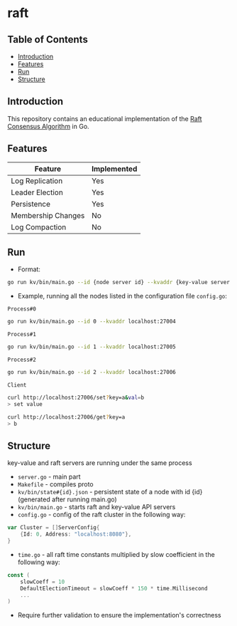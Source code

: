 # raft
## Table of Contents
- [Introduction](#introduction)
- [Features](#features)
- [Run](#run)
- [Structure](#structure)

## Introduction
This repository contains an educational implementation of the [Raft Consensus Algorithm](https://en.wikipedia.org/wiki/Raft_(algorithm)) in Go.

## Features

| Feature            | Implemented |
| ------------------ | ----------- |
| Log Replication    | Yes         |
| Leader Election    | Yes         |
| Persistence        | Yes         |
| Membership Changes | No          |
| Log Compaction     | No          |

## Run
- Format:
```bash
go run kv/bin/main.go --id {node server id} --kvaddr {key-value server address}
```

- Example, running all the nodes listed in the configuration file `config.go`:

  
`Process#0`
```bash
go run kv/bin/main.go --id 0 --kvaddr localhost:27004
```
`Process#1`
```bash
go run kv/bin/main.go --id 1 --kvaddr localhost:27005
```
`Process#2`
```bash
go run kv/bin/main.go --id 2 --kvaddr localhost:27006
```
`Client`
```bash
curl http://localhost:27006/set?key=a&val=b
> set value

curl http://localhost:27006/get?key=a
> b
```

## Structure
key-value and raft servers are running under the same process
- `server.go` - main part
- `Makefile` - compiles proto
- `kv/bin/state#{id}.json` - persistent state of a node with id {id} (generated after running main.go)
- `kv/bin/main.go` - starts raft and key-value API servers
- `config.go` - config of the raft cluster in the following way:
```go
var Cluster = []ServerConfig{  
    {Id: 0, Address: "localhost:8080"}, 
}
```
- `time.go` - all raft time constants multiplied by slow coefficient in the following way:
```go
const (  
    slowCoeff = 10  
    DefaultElectionTimeout = slowCoeff * 150 * time.Millisecond  
    ...
)
```
- Require further validation to ensure the implementation's correctness
